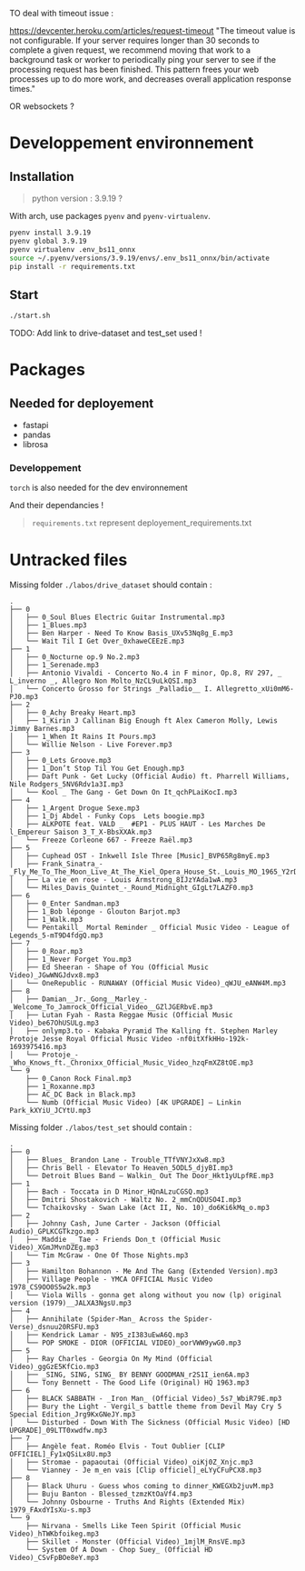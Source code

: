 TO deal with timeout issue :

https://devcenter.heroku.com/articles/request-timeout
"The timeout value is not configurable. If your server requires longer than 30 seconds to complete a given request, we recommend moving that work to a background task or worker to periodically ping your server to see if the processing request has been finished. This pattern frees your web processes up to do more work, and decreases overall application response times."

OR websockets ?

# Developpement environnement

## Installation

> python version : 3.9.19 ?

With arch, use packages `pyenv` and `pyenv-virtualenv`.

```sh
pyenv install 3.9.19
pyenv global 3.9.19
pyenv virtualenv .env_bs11_onnx
source ~/.pyenv/versions/3.9.19/envs/.env_bs11_onnx/bin/activate
pip install -r requirements.txt
```

## Start

```sh
./start.sh
```

TODO: Add link to drive-dataset and test_set used !

# Packages

## Needed for deployement

- fastapi
- pandas
- librosa

### Developpement

`torch` is also needed for the dev environnement

And their dependancies !

> `requirements.txt` represent deployement_requirements.txt

# Untracked files

Missing folder `./labos/drive_dataset` should contain :

```
.
├── 0
│   ├── 0_Soul Blues Electric Guitar Instrumental.mp3
│   ├── 1_Blues.mp3
│   ├── Ben Harper - Need To Know Basis_UXv53Nq8g_E.mp3
│   └── Wait Til I Get Over_0xhaweCEEzE.mp3
├── 1
│   ├── 0_Nocturne op.9 No.2.mp3
│   ├── 1_Serenade.mp3
│   ├── Antonio Vivaldi - Concerto No.4 in F minor, Op.8, RV 297, _ L_inverno _, Allegro Non Molto_NzCL9uLkQSI.mp3
│   └── Concerto Grosso for Strings _Palladio__ I. Allegretto_xUi0mM6-PJ0.mp3
├── 2
│   ├── 0_Achy Breaky Heart.mp3
│   ├── 1_Kirin J Callinan Big Enough ft Alex Cameron Molly, Lewis Jimmy Barnes.mp3
│   ├── 1_When It Rains It Pours.mp3
│   └── Willie Nelson - Live Forever.mp3
├── 3
│   ├── 0_Lets Groove.mp3
│   ├── 1_Don’t Stop Til You Get Enough.mp3
│   ├── Daft Punk - Get Lucky (Official Audio) ft. Pharrell Williams, Nile Rodgers_5NV6Rdv1a3I.mp3
│   └── Kool _ The Gang - Get Down On It_qchPLaiKocI.mp3
├── 4
│   ├── 1_Argent Drogue Sexe.mp3
│   ├── 1_Dj Abdel - Funky Cops  Lets boogie.mp3
│   ├── ALKPOTE feat. VALD _  #EP1 - PLUS HAUT - Les Marches De l_Empereur Saison 3_T_X-BbsXXAk.mp3
│   └── Freeze Corleone 667 - Freeze Raël.mp3
├── 5
│   ├── Cuphead OST - Inkwell Isle Three [Music]_BVP65Rg8myE.mp3
│   ├── Frank_Sinatra_-_Fly_Me_To_The_Moon_Live_At_The_Kiel_Opera_House_St._Louis_MO_1965_Y2rDb4Ur2dw.mp3
│   ├── La vie en rose - Louis Armstrong_8IJzYAda1wA.mp3
│   └── Miles_Davis_Quintet_-_Round_Midnight_GIgLt7LAZF0.mp3
├── 6
│   ├── 0_Enter Sandman.mp3
│   ├── 1_Bob léponge - Glouton Barjot.mp3
│   ├── 1_Walk.mp3
│   └── Pentakill_ Mortal Reminder _ Official Music Video - League of Legends_5-mT9D4fdgQ.mp3
├── 7
│   ├── 0_Roar.mp3
│   ├── 1_Never Forget You.mp3
│   ├── Ed Sheeran - Shape of You (Official Music Video)_JGwWNGJdvx8.mp3
│   └── OneRepublic - RUNAWAY (Official Music Video)_qWJU_eANW4M.mp3
├── 8
│   ├── Damian__Jr._Gong__Marley_-_Welcome_To_Jamrock_Official_Video__GZlJGERbvE.mp3
│   ├── Lutan Fyah - Rasta Reggae Music (Official Music Video)_be67OhUSULg.mp3
│   ├── onlymp3.to - Kabaka Pyramid The Kalling ft. Stephen Marley Protoje Jesse Royal Official Music Video -nf0itXfkHHo-192k-1693975416.mp3
│   └── Protoje_-_Who_Knows_ft._Chronixx_Official_Music_Video_hzqFmXZ8tOE.mp3
└── 9
    ├── 0_Canon Rock Final.mp3
    ├── 1_Roxanne.mp3
    ├── AC_DC Back in Black.mp3
    └── Numb (Official Music Video) [4K UPGRADE] – Linkin Park_kXYiU_JCYtU.mp3
```

Missing folder `./labos/test_set` should contain :

```
.
├── 0
│   ├── Blues_ Brandon Lane - Trouble_TTfVNYJxXw8.mp3
│   ├── Chris Bell - Elevator To Heaven_5ODL5_djyBI.mp3
│   └── Detroit Blues Band – Walkin_ Out The Door_Hkt1yULpfRE.mp3
├── 1
│   ├── Bach - Toccata in D Minor_HQnALzuCGSQ.mp3
│   ├── Dmitri Shostakovich - Waltz No. 2_mmCnQDUSO4I.mp3
│   └── Tchaikovsky - Swan Lake (Act II, No. 10)_do6Ki6kMq_o.mp3
├── 2
│   ├── Johnny Cash, June Carter - Jackson (Official Audio)_GPLKCGTkzgo.mp3
│   ├── Maddie _ Tae - Friends Don_t (Official Music Video)_XGmJMvnDZEg.mp3
│   └── Tim McGraw - One Of Those Nights.mp3
├── 3
│   ├── Hamilton Bohannon - Me And The Gang (Extended Version).mp3
│   ├── Village People - YMCA OFFICIAL Music Video 1978_CS9OO0S5w2k.mp3
│   └── Viola Wills - gonna get along without you now (lp) original version (1979)__JALXA3NgsU.mp3
├── 4
│   ├── Annihilate (Spider-Man_ Across the Spider-Verse)_dsnuu20RSFU.mp3
│   ├── Kendrick Lamar - N95_zI383uEwA6Q.mp3
│   └── POP SMOKE - DIOR (OFFICIAL VIDEO)_oorVWW9ywG0.mp3
├── 5
│   ├── Ray Charles - Georgia On My Mind (Official Video)_ggGzE5KfCio.mp3
│   ├── _SING, SING, SING_ BY BENNY GOODMAN_r2S1I_ien6A.mp3
│   └── Tony Bennett - The Good Life (Original) HQ 1963.mp3
├── 6
│   ├── BLACK SABBATH - _Iron Man_ (Official Video)_5s7_WbiR79E.mp3
│   ├── Bury the Light - Vergil_s battle theme from Devil May Cry 5 Special Edition_Jrg9KxGNeJY.mp3
│   └── Disturbed - Down With The Sickness (Official Music Video) [HD UPGRADE]_09LTT0xwdfw.mp3
├── 7
│   ├── Angèle feat. Roméo Elvis - Tout Oublier [CLIP OFFICIEL]_Fy1xQSiLx8U.mp3
│   ├── Stromae - papaoutai (Official Video)_oiKj0Z_Xnjc.mp3
│   └── Vianney - Je m_en vais [Clip officiel]_eLYyCFuPCX8.mp3
├── 8
│   ├── Black Uhuru - Guess whos coming to dinner_KWEGXb2juvM.mp3
│   ├── Buju Banton - Blessed_tzmzKtOaVf4.mp3
│   └── Johnny Osbourne - Truths And Rights (Extended Mix)  1979_FAxdYIsXu-s.mp3
└── 9
    ├── Nirvana - Smells Like Teen Spirit (Official Music Video)_hTWKbfoikeg.mp3
    ├── Skillet - Monster (Official Video)_1mjlM_RnsVE.mp3
    └── System Of A Down - Chop Suey_ (Official HD Video)_CSvFpBOe8eY.mp3

```
